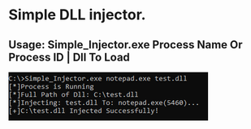 # Simple DLL injector.
## Usage: Simple_Injector.exe Process Name Or Process ID | Dll To Load
![alt text](https://github.com/whydee86/Simple-Dll-Injector/blob/main/Injecting_ScreenShot.PNG?raw=true)
